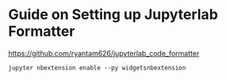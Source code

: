 # Guide on Setting up Jupyterlab Formatter
https://github.com/ryantam626/jupyterlab_code_formatter


```
jupyter nbextension enable --py widgetsnbextension
```
